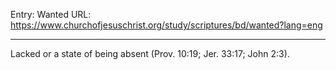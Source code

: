 Entry: Wanted
URL: https://www.churchofjesuschrist.org/study/scriptures/bd/wanted?lang=eng

---

Lacked or a state of being absent (Prov. 10:19; Jer. 33:17; John 2:3).
